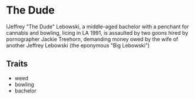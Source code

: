 # The Dude

IJeffrey "The Dude" Lebowski, a middle-aged bachelor with a penchant for cannabis and bowling, licing in LA 1991, is assaulted by two goons hired by pornographer Jackie Treehorn, demanding money owed by the wife of another Jeffrey Lebowski (the eponymous "Big Lebowski")

## Traits
* weed
* bowling
* bachelor